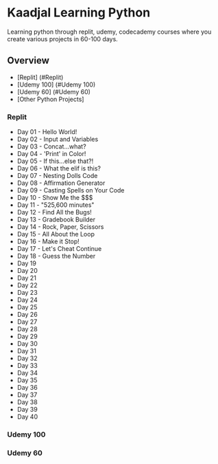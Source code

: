 # Kaadjal Learning Python
Learning python through replit, udemy, codecademy courses where you create various projects in 60-100 days. 

## Overview
* [Replit] (#Replit)
* [Udemy 100] (#Udemy 100)
* [Udemy 60] (#Udemy 60)
* [Other Python Projects]
  
### Replit
* Day 01 - Hello World!
* Day 02 - Input and Variables
* Day 03 - Concat...what?
* Day 04 - 'Print' in Color!
* Day 05 - If this...else that?!
* Day 06 - What the elif is this?
* Day 07 - Nesting Dolls Code
* Day 08 - Affirmation Generator
* Day 09 - Casting Spells on Your Code
* Day 10 - Show Me the $$$
* Day 11 - "525,600 minutes"
* Day 12 - Find All the Bugs!
* Day 13 - Gradebook Builder
* Day 14 - Rock, Paper, Scissors
* Day 15 - All About the Loop
* Day 16 - Make it Stop!
* Day 17 - Let's Cheat Continue
* Day 18 - Guess the Number
* Day 19
* Day 20
* Day 21
* Day 22
* Day 23
* Day 24
* Day 25
* Day 26
* Day 27
* Day 28
* Day 29
* Day 30
* Day 31
* Day 32
* Day 33
* Day 34
* Day 35
* Day 36
* Day 37
* Day 38
* Day 39
* Day 40


### Udemy 100

### Udemy 60
